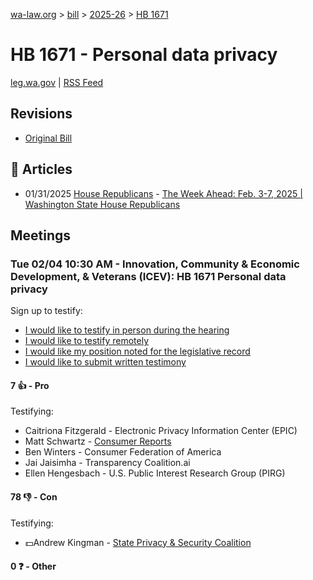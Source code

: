[wa-law.org](/) > [bill](/bill/) > [2025-26](/bill/2025-26/) > [HB 1671](/bill/2025-26/hb/1671/)

# HB 1671 - Personal data privacy
[leg.wa.gov](https://app.leg.wa.gov/billsummary?BillNumber=1671&Year=2025&Initiative=false) | [RSS Feed](./rss.xml)

## Revisions
* [Original Bill](1/)

## 📰 Articles
* 01/31/2025 [House Republicans](/org/house_republicans/) - [The Week Ahead: Feb. 3-7, 2025 | Washington State House Republicans](https://houserepublicans.wa.gov/week/the-week-ahead-feb-3-7-2025/#:~:text=HB%201671)

## Meetings
### Tue 02/04 10:30 AM - Innovation, Community & Economic Development, & Veterans (ICEV): HB 1671 Personal data privacy
Sign up to testify:
* [I would like to testify in person during the hearing](https://app.leg.wa.gov/csi/Testifier/Add?chamber=House&mId=32657&aId=162645&caId=25482&tId=1)
* [I would like to testify remotely](https://app.leg.wa.gov/csi/Testifier/Add?chamber=House&mId=32657&aId=162645&caId=25482&tId=2)
* [I would like my position noted for the legislative record](https://app.leg.wa.gov/csi/Testifier/Add?chamber=House&mId=32657&aId=162645&caId=25482&tId=3)
* [I would like to submit written testimony](https://app.leg.wa.gov/csi/Testifier/Add?chamber=House&mId=32657&aId=162645&caId=25482&tId=4)

#### 7 👍 - Pro
Testifying:
* Caitriona Fitzgerald - Electronic Privacy Information Center (EPIC)
* Matt Schwartz - [Consumer Reports](/org/consumer_reports/)
* Ben Winters - Consumer Federation of America
* Jai Jaisimha - Transparency Coalition.ai
* Ellen Hengesbach - U.S. Public Interest Research Group (PIRG)

#### 78 👎 - Con
Testifying:
* 💵Andrew Kingman - [State Privacy & Security Coalition](/org/state_privacy_&_security_coalition/)

#### 0 ❓ - Other

